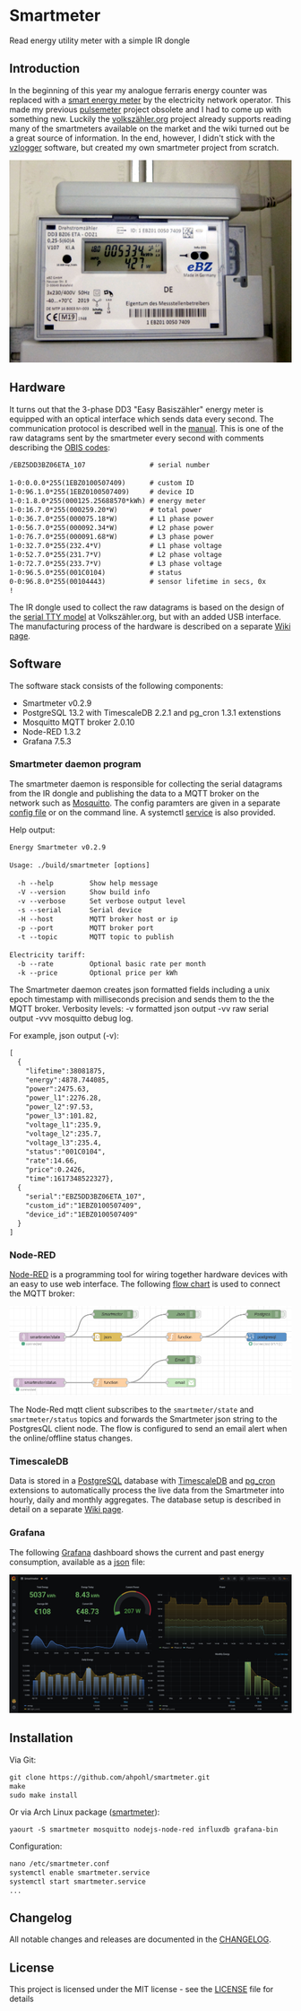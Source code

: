 # Smartmeter

Read energy utility meter with a simple IR dongle

## Introduction

In the beginning of this year my analogue ferraris energy counter was replaced with a [smart energy meter][1] by the electricity network operator. This made my previous [pulsemeter][2] project obsolete and I had to come up with something new. Luckily the [volkszähler.org][3] project already supports reading many of the smartmeters available on the market and the wiki turned out be a great source of information. In the end, however, I didn't stick with the [vzlogger][4] software, but created my own smartmeter project from scratch.

![Fig. 1: Smartmeter with IR dongle](resources/ebz/smartmeter.png)

## Hardware

It turns out that the 3-phase DD3 "Easy Basiszähler" energy meter is equipped with an optical interface which sends data every second. The communication protocol is described well in the [manual](resources/ebz/ebz_manual.pdf). This is one of the raw datagrams sent by the smartmeter every second with comments describing the [OBIS codes][5]:

```
/EBZ5DD3BZ06ETA_107                # serial number

1-0:0.0.0*255(1EBZ0100507409)      # custom ID
1-0:96.1.0*255(1EBZ0100507409)     # device ID
1-0:1.8.0*255(000125.25688570*kWh) # energy meter
1-0:16.7.0*255(000259.20*W)        # total power 
1-0:36.7.0*255(000075.18*W)        # L1 phase power
1-0:56.7.0*255(000092.34*W)        # L2 phase power
1-0:76.7.0*255(000091.68*W)        # L3 phase power
1-0:32.7.0*255(232.4*V)            # L1 phase voltage
1-0:52.7.0*255(231.7*V)            # L2 phase voltage
1-0:72.7.0*255(233.7*V)            # L3 phase voltage
1-0:96.5.0*255(001C0104)           # status
0-0:96.8.0*255(00104443)           # sensor lifetime in secs, 0x
!
```

The IR dongle used to collect the raw datagrams is based on the design of the [serial TTY model][6] at Volkszähler.org, but with an added USB interface. The manufacturing process of the hardware is described on a separate [Wiki page](https://github.com/ahpohl/smartmeter/wiki/IR-dongle).

## Software

The software stack consists of the following components:
- Smartmeter v0.2.9
- PostgreSQL 13.2 with TimescaleDB 2.2.1 and pg_cron 1.3.1 extenstions
- Mosquitto MQTT broker 2.0.10
- Node-RED 1.3.2
- Grafana 7.5.3

### Smartmeter daemon program

The smartmeter daemon is responsible for collecting the serial datagrams from the IR dongle and publishing the data to a MQTT broker on the network such as [Mosquitto][7]. The config paramters are given in a separate [config file](resources/smartmeter.conf) or on the command line. A systemctl [service](resources/smartmeter.service) is also provided.

Help output:

```
Energy Smartmeter v0.2.9

Usage: ./build/smartmeter [options]

  -h --help         Show help message
  -V --version      Show build info
  -v --verbose      Set verbose output level
  -s --serial       Serial device
  -H --host         MQTT broker host or ip
  -p --port         MQTT broker port
  -t --topic        MQTT topic to publish

Electricity tariff:
  -b --rate         Optional basic rate per month
  -k --price        Optional price per kWh
```

The Smartmeter daemon creates json formatted fields including a unix epoch timestamp with milliseconds precision and sends them to the the MQTT broker. Verbosity levels: -v formatted json output -vv raw serial output -vvv mosquitto debug log.

For example, json output (-v):
```
[
  {
    "lifetime":38081875,
    "energy":4878.744085,
    "power":2475.63,
    "power_l1":2276.28,
    "power_l2":97.53,
    "power_l3":101.82,
    "voltage_l1":235.9,
    "voltage_l2":235.7,
    "voltage_l3":235.4,
    "status":"001C0104",
    "rate":14.66,
    "price":0.2426,
    "time":1617348522327},
  {
    "serial":"EBZ5DD3BZ06ETA_107",
    "custom_id":"1EBZ0100507409",
    "device_id":"1EBZ0100507409"
  }
]
```
### Node-RED

[Node-RED][8] is a programming tool for wiring together hardware devices with an easy to use web interface. The following [flow chart](resources/nodejs/node-red-flow.json) is used to connect the MQTT broker:

![Fig: Node Red flow screenshot](resources/nodejs/node-red-flow.png)

The Node-Red mqtt client subscribes to the `smartmeter/state` and `smartmeter/status` topics and forwards the Smartmeter json string to the PostgresQL client node. The flow is configured to send an email alert when the online/offline status changes.

### TimescaleDB

Data is stored in a [PostgreSQL][9] database with [TimescaleDB][10] and [pg_cron][11] extensions to automatically process the live data from the Smartmeter into hourly, daily and monthly aggregates. The database setup is described in detail on a separate [Wiki page](https://github.com/ahpohl/smartmeter/wiki/TimescaleDB).

### Grafana

The following [Grafana][12] dashboard shows the current and past energy consumption, available as a [json](resources/grafana/grafana-dashboard.json) file:

![Fig: Grafana smartmeter dashboard screenshot](resources/grafana/grafana-dashboard.png)


## Installation

Via Git:
```
git clone https://github.com/ahpohl/smartmeter.git
make
sudo make install
```
Or via Arch Linux package ([smartmeter][13]):
```
yaourt -S smartmeter mosquitto nodejs-node-red influxdb grafana-bin
```

Configuration:
```
nano /etc/smartmeter.conf
systemctl enable smartmeter.service
systemctl start smartmeter.service
...
```

## Changelog

All notable changes and releases are documented in the [CHANGELOG](CHANGELOG.md).

## License

This project is licensed under the MIT license - see the [LICENSE](LICENSE) file for details

[1]: https://www.ebzgmbh.de/ "Elektronischer Basiszähler"
[2]: https://github.com/ahpohl/pulsemeter "Pulse energy meter with Arduino and simple LED sensor"
[3]: https://volkszaehler.org/ "volkszähler.org - Das Smartmeter für jeden"
[4]: https://wiki.volkszaehler.org/software/controller/vzlogger "vzlogger - a tool to read and log measurements"
[5]: https://www.promotic.eu/en/pmdoc/Subsystems/Comm/PmDrivers/IEC62056_OBIS.htm "Description of OBIS code for IEC 62056 standard protocol"
[6]: https://wiki.volkszaehler.org/hardware/controllers/ir-schreib-lesekopf-ttl-ausgang "IR-Schreib-Lesekopf, TTL-Interface"
[7]: https://mosquitto.org/ "Eclipse Mosquitto - An open source MQTT broker"
[8]: https://nodered.org/ "Node-RED - Low-code programming for event-driven applications"
[9]: https://www.postgresql.org/ "PostgreSQL: The world's most advanced open source database"
[10]: https://www.timescale.com "Timescale: Time-series data simplified"
[11]: https://github.com/citusdata/pg_cron "pg_cron: Run periodic jobs in PostgreSQL"
[12]: https://grafana.com/ "Grafana: The open observability platform | Grafana Labs"
[13]: https://aur.archlinux.org/packages/smartmeter "Smartmeter Arch Linux package"

